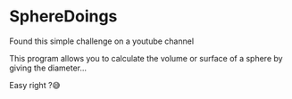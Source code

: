 # SphereDoings

Found this simple challenge on a youtube channel

This program allows you to calculate the volume or surface of a sphere by giving the diameter...

Easy right ?😅
